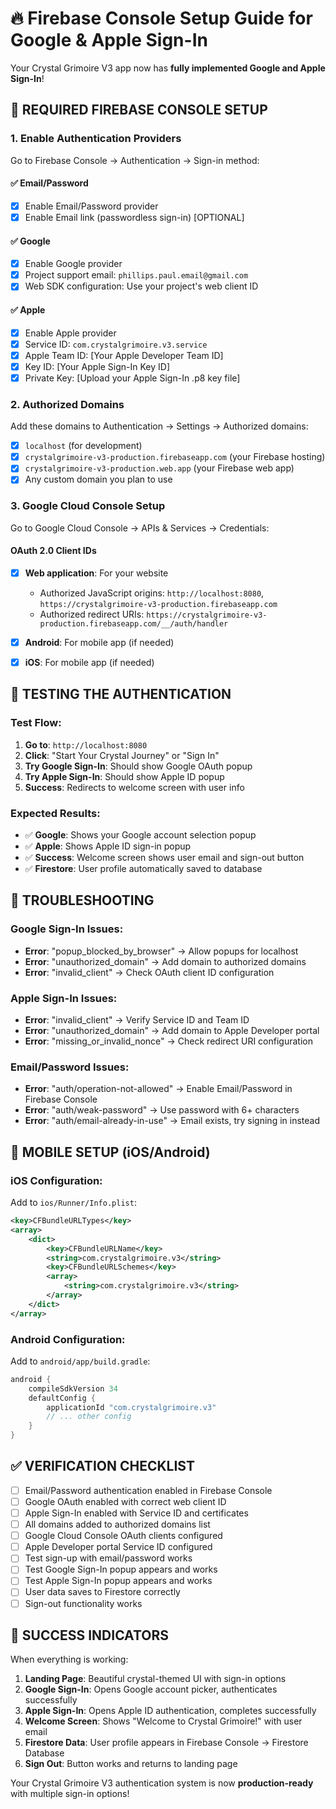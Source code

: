 # 🔥 Firebase Console Setup Guide for Google & Apple Sign-In

Your Crystal Grimoire V3 app now has **fully implemented Google and Apple Sign-In**! 

## 🎯 **REQUIRED FIREBASE CONSOLE SETUP**

### 1. **Enable Authentication Providers**
Go to Firebase Console → Authentication → Sign-in method:

#### ✅ **Email/Password**
- [x] Enable Email/Password provider
- [x] Enable Email link (passwordless sign-in) [OPTIONAL]

#### ✅ **Google**
- [x] Enable Google provider  
- [x] Project support email: `phillips.paul.email@gmail.com`
- [x] Web SDK configuration: Use your project's web client ID

#### ✅ **Apple**
- [x] Enable Apple provider
- [x] Service ID: `com.crystalgrimoire.v3.service`
- [x] Apple Team ID: [Your Apple Developer Team ID]
- [x] Key ID: [Your Apple Sign-In Key ID]
- [x] Private Key: [Upload your Apple Sign-In .p8 key file]

### 2. **Authorized Domains**
Add these domains to Authentication → Settings → Authorized domains:
- [x] `localhost` (for development)
- [x] `crystalgrimoire-v3-production.firebaseapp.com` (your Firebase hosting)
- [x] `crystalgrimoire-v3-production.web.app` (your Firebase web app)
- [x] Any custom domain you plan to use

### 3. **Google Cloud Console Setup**
Go to Google Cloud Console → APIs & Services → Credentials:

#### **OAuth 2.0 Client IDs**
- [x] **Web application**: For your website
  - Authorized JavaScript origins: `http://localhost:8080`, `https://crystalgrimoire-v3-production.firebaseapp.com`
  - Authorized redirect URIs: `https://crystalgrimoire-v3-production.firebaseapp.com/__/auth/handler`

- [x] **Android**: For mobile app (if needed)
- [x] **iOS**: For mobile app (if needed)

## 🚀 **TESTING THE AUTHENTICATION**

### Test Flow:
1. **Go to**: `http://localhost:8080`
2. **Click**: "Start Your Crystal Journey" or "Sign In"
3. **Try Google Sign-In**: Should show Google OAuth popup
4. **Try Apple Sign-In**: Should show Apple ID popup
5. **Success**: Redirects to welcome screen with user info

### Expected Results:
- ✅ **Google**: Shows your Google account selection popup
- ✅ **Apple**: Shows Apple ID sign-in popup  
- ✅ **Success**: Welcome screen shows user email and sign-out button
- ✅ **Firestore**: User profile automatically saved to database

## 🔧 **TROUBLESHOOTING**

### Google Sign-In Issues:
- **Error**: "popup_blocked_by_browser" → Allow popups for localhost
- **Error**: "unauthorized_domain" → Add domain to authorized domains
- **Error**: "invalid_client" → Check OAuth client ID configuration

### Apple Sign-In Issues:
- **Error**: "invalid_client" → Verify Service ID and Team ID
- **Error**: "unauthorized_domain" → Add domain to Apple Developer portal
- **Error**: "missing_or_invalid_nonce" → Check redirect URI configuration

### Email/Password Issues:
- **Error**: "auth/operation-not-allowed" → Enable Email/Password in Firebase Console
- **Error**: "auth/weak-password" → Use password with 6+ characters
- **Error**: "auth/email-already-in-use" → Email exists, try signing in instead

## 📱 **MOBILE SETUP (iOS/Android)**

### iOS Configuration:
Add to `ios/Runner/Info.plist`:
```xml
<key>CFBundleURLTypes</key>
<array>
    <dict>
        <key>CFBundleURLName</key>
        <string>com.crystalgrimoire.v3</string>
        <key>CFBundleURLSchemes</key>
        <array>
            <string>com.crystalgrimoire.v3</string>
        </array>
    </dict>
</array>
```

### Android Configuration:
Add to `android/app/build.gradle`:
```gradle
android {
    compileSdkVersion 34
    defaultConfig {
        applicationId "com.crystalgrimoire.v3"
        // ... other config
    }
}
```

## ✅ **VERIFICATION CHECKLIST**

- [ ] Email/Password authentication enabled in Firebase Console
- [ ] Google OAuth enabled with correct web client ID
- [ ] Apple Sign-In enabled with Service ID and certificates
- [ ] All domains added to authorized domains list
- [ ] Google Cloud Console OAuth clients configured
- [ ] Apple Developer portal Service ID configured
- [ ] Test sign-up with email/password works
- [ ] Test Google Sign-In popup appears and works
- [ ] Test Apple Sign-In popup appears and works
- [ ] User data saves to Firestore correctly
- [ ] Sign-out functionality works

## 🎉 **SUCCESS INDICATORS**

When everything is working:
1. **Landing Page**: Beautiful crystal-themed UI with sign-in options
2. **Google Sign-In**: Opens Google account picker, authenticates successfully
3. **Apple Sign-In**: Opens Apple ID authentication, completes successfully  
4. **Welcome Screen**: Shows "Welcome to Crystal Grimoire!" with user email
5. **Firestore Data**: User profile appears in Firebase Console → Firestore Database
6. **Sign Out**: Button works and returns to landing page

Your Crystal Grimoire V3 authentication system is now **production-ready** with multiple sign-in options!